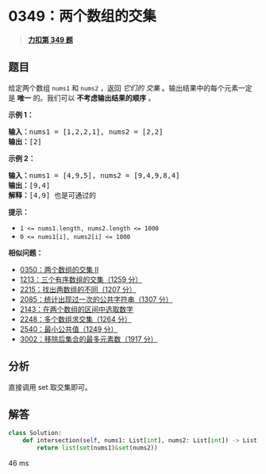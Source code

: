 # 0349：两个数组的交集


> <u>**[力扣第 349 题](https://leetcode.cn/problems/intersection-of-two-arrays/)**</u>

## 题目

<p>给定两个数组 <code>nums1</code> 和 <code>nums2</code> ，返回 <em>它们的 <span data-keyword="array-intersection">交集</span></em> 。输出结果中的每个元素一定是 <strong>唯一</strong> 的。我们可以 <strong>不考虑输出结果的顺序</strong> 。</p>



<p><strong>示例 1：</strong></p>

<pre>
<strong>输入：</strong>nums1 = [1,2,2,1], nums2 = [2,2]
<strong>输出：</strong>[2]
</pre>

<p><strong>示例 2：</strong></p>

<pre>
<strong>输入：</strong>nums1 = [4,9,5], nums2 = [9,4,9,8,4]
<strong>输出：</strong>[9,4]
<strong>解释：</strong>[4,9] 也是可通过的
</pre>



<p><strong>提示：</strong></p>

<ul>
<li><code>1 &lt;= nums1.length, nums2.length &lt;= 1000</code></li>
<li><code>0 &lt;= nums1[i], nums2[i] &lt;= 1000</code></li>
</ul>


**相似问题：**
- [0350：两个数组的交集 II](/leetcode/0350)
- [1213：三个有序数组的交集（1259 分）](/leetcode/1213)
- [2215：找出两数组的不同（1207 分）](/leetcode/2215)
- [2085：统计出现过一次的公共字符串（1307 分）](/leetcode/2085)
- [2143：在两个数组的区间中选取数字](/leetcode/2143)
- [2248：多个数组求交集（1264 分）](/leetcode/2248)
- [2540：最小公共值（1249 分）](/leetcode/2540)
- [3002：移除后集合的最多元素数（1917 分）](/leetcode/3002)


## 分析

直接调用 set 取交集即可。

## 解答

```python
class Solution:
    def intersection(self, nums1: List[int], nums2: List[int]) -> List[int]:
        return list(set(nums1)&set(nums2))
```
46 ms

